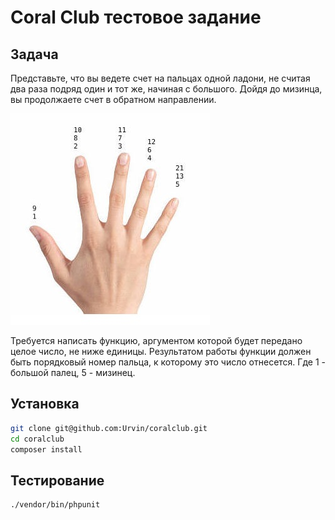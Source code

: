 # Coral Club тестовое задание
## Задача
Представьте, что вы ведете счет на пальцах одной ладони, не считая два раза подряд один и тот же, начиная с большого. Дойдя до мизинца, вы продолжаете счет в обратном направлении.

![Fingers map](https://raw.githubusercontent.com/Urvin/coralclub/main/doc/fingers.jpg?raw=true)

Требуется написать функцию, аргументом которой будет передано целое число, не ниже единицы. Результатом работы функции должен быть порядковый номер пальца, к которому это число отнесется. Где 1 - большой палец, 5 - мизинец.

## Установка
```bash
git clone git@github.com:Urvin/coralclub.git
cd coralclub
composer install
```

## Тестирование
```bash
./vendor/bin/phpunit
```